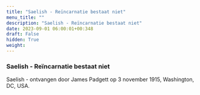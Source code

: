 ```yaml
---
title: "Saelish - Reïncarnatie bestaat niet"
menu_title: ""
description: "Saelish - Reïncarnatie bestaat niet"
date: 2023-09-01 06:00:01+00:348
draft: False
hidden: True
weight:
---
```

### Saelish - Reïncarnatie bestaat niet

Saelish - ontvangen door James Padgett op 3 november 1915, Washington, DC, USA.
